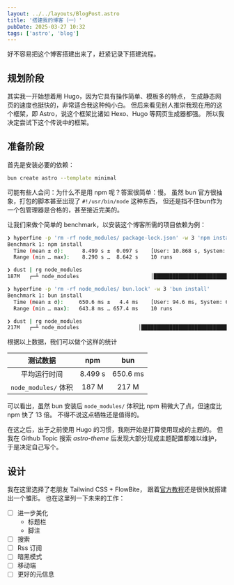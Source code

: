 ```yaml
---
layout: ../../layouts/BlogPost.astro
title: '搭建我的博客（一）'
pubDate: 2025-03-27 10:32
tags: ['astro', 'blog']
---
```


好不容易把这个博客搭建出来了，赶紧记录下搭建流程。

## 规划阶段

其实我一开始想着用 Hugo，因为它具有操作简单、模板多的特点，
生成静态网页的速度也挺快的，非常适合我这种纯小白。
但后来看见别人推崇我现在用的这个框架，即 Astro，说这个框架比诸如 Hexo、Hugo 等网页生成器都强。
所以我决定尝试下这个传说中的框架。

## 准备阶段

首先是安装必要的依赖：

```sh
bun create astro --template minimal
```

可能有些人会问：为什么不是用 npm 呢？答案很简单：慢。
虽然 bun 官方很抽象，打包的脚本甚至出现了 `#!/usr/bin/node` 这种东西，
但还是挡不住bun作为一个包管理器是合格的，甚至接近完美的。

让我们来做个简单的 benchmark，以安装这个博客所需的项目依赖为例：

```sh
❯ hyperfine -p 'rm -rf node_modules/ package-lock.json' -w 3 'npm install'
Benchmark 1: npm install
  Time (mean ± σ):      8.499 s ±  0.097 s    [User: 10.868 s, System: 2.921 s]
  Range (min … max):    8.290 s …  8.642 s    10 runs

❯ dust | rg node_modules
187M   ┌─┴ node_modules                       │██████████████████████████ │ 100%

❯ hyperfine -p 'rm -rf node_modules/ bun.lock' -w 3 'bun install'
Benchmark 1: bun install
  Time (mean ± σ):     650.6 ms ±   4.4 ms    [User: 94.6 ms, System: 613.0 ms]
  Range (min … max):   643.8 ms … 657.4 ms    10 runs

❯ dust | rg node_modules
217M   ┌─┴ node_modules                   │██████████████████████████████ │ 100%
```

根据以上数据，我们可以做个这样的统计

|       测试数据       |   npm   |   bun    |
| :------------------: | :-----: | :------: |
|     平均运行时间     | 8.499 s | 650.6 ms |
| `node_modules/` 体积 |  187 M  |  217 M   |

可以看出，虽然 bun 安装后 `node_modules/` 体积比 npm 稍微大了点，但速度比 npm 快了 13 倍。
不得不说这点牺牲还是值得的。

在这之后，出于之前使用 Hugo 的习惯，我刚开始是打算使用现成的主题的。
但我在 Github Topic 搜索 _astro-theme_ 后发现大部分现成主题配置都难以维护，
于是决定自己写个。

## 设计

我在这里选择了老朋友 Tailwind CSS + FlowBite，
跟着[官方教程](https://docs.astro.build/en/tutorial/)还是很快就搭建出一个雏形。
也在这里列一下未来的工作：

- [ ] 进一步美化
  - 标题栏
  - 脚注
- [ ] 搜索
- [ ] Rss 订阅
- [ ] 暗黑模式
- [ ] 移动端
- [ ] 更好的元信息
